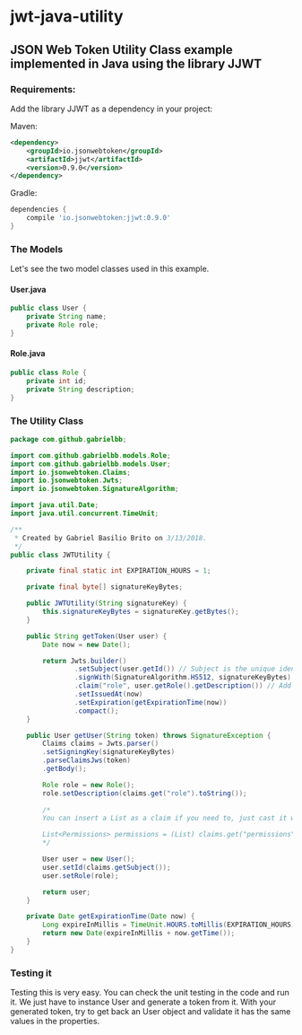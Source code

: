 # jwt-java-utility
## JSON Web Token Utility Class example implemented in Java using the library JJWT

### Requirements:

Add the library JJWT as a dependency in your project:

Maven:

```xml
<dependency>
    <groupId>io.jsonwebtoken</groupId>
    <artifactId>jjwt</artifactId>
    <version>0.9.0</version>
</dependency>
```

Gradle:

```groovy
dependencies {
    compile 'io.jsonwebtoken:jjwt:0.9.0'
}
```

### The Models

Let's see the two model classes used in this example.

#### User.java

```java
public class User {
    private String name;
    private Role role;
}
```

#### Role.java

```java
public class Role {
    private int id;
    private String description;
}
```



### The Utility Class

```java
package com.github.gabrielbb;

import com.github.gabrielbb.models.Role;
import com.github.gabrielbb.models.User;
import io.jsonwebtoken.Claims;
import io.jsonwebtoken.Jwts;
import io.jsonwebtoken.SignatureAlgorithm;

import java.util.Date;
import java.util.concurrent.TimeUnit;

/**
 * Created by Gabriel Basilio Brito on 3/13/2018.
 */
public class JWTUtility {

    private final static int EXPIRATION_HOURS = 1;

    private final byte[] signatureKeyBytes;

    public JWTUtility(String signatureKey) {
        this.signatureKeyBytes = signatureKey.getBytes();
    }

    public String getToken(User user) {
        Date now = new Date();

        return Jwts.builder()
                .setSubject(user.getId()) // Subject is the unique identifier, this is usually an user ID or unique username
                .signWith(SignatureAlgorithm.HS512, signatureKeyBytes)
                .claim("role", user.getRole().getDescription()) // Add more claims according to your model class
                .setIssuedAt(now)
                .setExpiration(getExpirationTime(now))
                .compact();
    }

    public User getUser(String token) throws SignatureException {
        Claims claims = Jwts.parser()
        .setSigningKey(signatureKeyBytes)
        .parseClaimsJws(token)
        .getBody();

        Role role = new Role();
        role.setDescription(claims.get("role").toString());
        
        /* 
        You can insert a List as a claim if you need to, just cast it while getting it back. For Example:

        List<Permissions> permissions = (List) claims.get("permissions");
        */

        User user = new User();
        user.setId(claims.getSubject());
        user.setRole(role);

        return user;
    }

    private Date getExpirationTime(Date now) {
        Long expireInMillis = TimeUnit.HOURS.toMillis(EXPIRATION_HOURS);
        return new Date(expireInMillis + now.getTime());
    }
}
```

### Testing it

Testing this is very easy. You can check the unit testing in the code and run it. 
We just have to instance User and generate a token from it. With your generated token, try to get back an User object and validate it has the same values in the properties.
